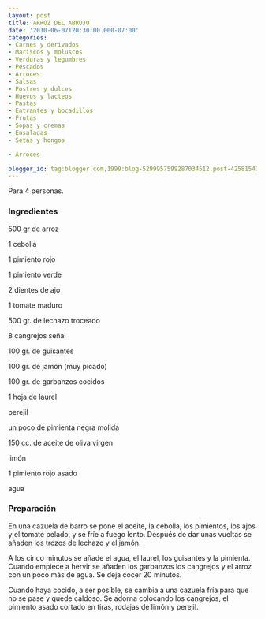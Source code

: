 ```yaml
---
layout: post
title: ARROZ DEL ABROJO
date: '2010-06-07T20:30:00.000-07:00'
categories:
- Carnes y derivados
- Mariscos y moluscos
- Verduras y legumbres
- Pescados
- Arroces
- Salsas
- Postres y dulces
- Huevos y lacteos
- Pastas
- Entrantes y bocadillos
- Frutas
- Sopas y cremas
- Ensaladas
- Setas y hongos

- Arroces

blogger_id: tag:blogger.com,1999:blog-5299957599287034512.post-4258154294597218266
---
```


Para 4 personas.

<h3>Ingredientes</h3>

500 gr de arroz

1 cebolla

1 pimiento rojo

1 pimiento verde

2 dientes de ajo

1 tomate maduro

500 gr. de lechazo troceado

8 cangrejos señal

100 gr. de guisantes

100 gr. de jamón (muy picado)

100 gr. de garbanzos cocidos

1 hoja de laurel

perejil

un poco de pimienta negra molida

150 cc. de aceite de oliva virgen

limón

1 pimiento rojo asado

agua

<h3>Preparación</h3>

En una cazuela de barro se pone el aceite, la cebolla, los pimientos, los ajos y el tomate pelado, y se fríe a fuego lento. Después de dar unas vueltas se añaden los trozos de lechazo y el jamón.

A los cinco minutos se añade el agua, el laurel, los guisantes y la pimienta. Cuando empiece a hervir se añaden los garbanzos los cangrejos y el arroz con un poco más de agua. Se deja cocer 20 minutos.

Cuando haya cocido, a ser posible, se cambia a una cazuela fría para que no se pase y quede caldoso. Se adorna colocando los cangrejos, el pimiento asado cortado en tiras, rodajas de limón y perejil.

